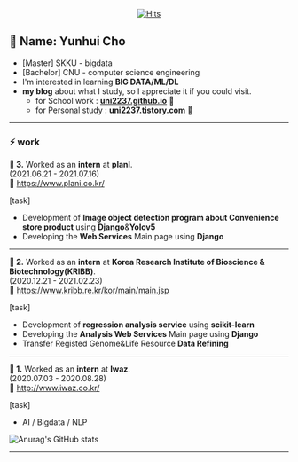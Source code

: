 
<!--
**uni2237/uni2237** is a ✨ _special_ ✨ repository because its `README.md` (this file) appears on your GitHub profile.

Here are some ideas to get you started:

- 🔭 I’m currently working on ...
- 🌱 I’m currently learning ...
- 👯 I’m looking to collaborate on ...
- 🤔 I’m looking for help with ...
- 💬 Ask me about ...
- 📫 How to reach me: ...
- 😄 Pronouns: ...
- ⚡ Fun fact: ...
-->
<div align=center>

[![Hits](https://hits.seeyoufarm.com/api/count/incr/badge.svg?url=https%3A%2F%2Fgithub.com%2Funi2237)](https://hits.seeyoufarm.com) 

</div>

## 🌱 Name: Yunhui Cho
- [Master]
    SKKU - bigdata  
- [Bachelor]
    CNU - computer science engineering  
- I'm interested in learning **BIG DATA/ML/DL** 
- **my blog** about what I study, so I appreciate it if you could visit.
    + for School work : **[uni2237.github.io](https://uni2237.github.io/)** 💬
    + for Personal study : **[uni2237.tistory.com](https://uni2237.tistory.com/)** 💬
---  
### ⚡ work
**🖤 3.** Worked as an **intern** at **planI**.  
(2021.06.21 - 2021.07.16)    
🔗 https://www.plani.co.kr/
  
[task]
- Development of **Image object detection program about Convenience store product** using **Django**&**Yolov5**   
- Developing the **Web Services** Main page using **Django**

---  
**🖤 2.** Worked as an **intern** at **Korea Research Institute of Bioscience & Biotechnology(KRIBB)**.  
(2020.12.21 - 2021.02.23)    
🔗 https://www.kribb.re.kr/kor/main/main.jsp
  
[task]
- Development of **regression analysis service** using **scikit-learn**   
- Developing the **Analysis Web Services** Main page using **Django**
- Transfer Registed Genome&Life Resource **Data Refining**    
---  
**🖤 1.** Worked as an **intern** at **Iwaz**.  
(2020.07.03 - 2020.08.28)    
🔗 http://www.iwaz.co.kr/
  
[task]
- AI / Bigdata / NLP  

![Anurag's GitHub stats](https://github-readme-stats.vercel.app/api?username=uni2237&show_icons=true&theme=tokyonight)
<!--[Anurag's GitHub stats](https://github-readme-stats.vercel.app/api?username=uni2237&show_icons=true&theme=tokyonight)-->

<div align=center>

---  
<!--most used languages
[![Top Langs](https://github-readme-stats.vercel.app/api/top-langs/?username=uni2237&layout=compact)](https://github.com/uni2237/github-readme-stats)-->
<!--
[![Solved.ac
프로필](http://mazassumnida.wtf/api/v2/generate_badge?boj=ymsy1341)](https://solved.ac/ymsy1341)
[![Solved.ac
프로필](http://mazassumnida.wtf/api/v2/generate_badge?boj=uni2237)](https://solved.ac/uni2237)-->
<!--[![Top Langs](https://github-readme-stats.vercel.app/api/top-langs/?username=uni2237&layout=compact)](https://github.com/uni2237/github-readme-stats)-->

<!--[![Linkedin Badge](https://img.shields.io/badge/-LinkedIn-blue?style=flat-square&logo=Linkedin&logoColor=white&link=https://www.linkedin.com/in/seong-yun-byeon-8183a8113/)](https://www.linkedin.com/in/seong-yun-byeon-8183a8113/) -->
